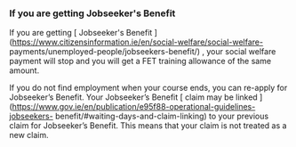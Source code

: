 ###  **If you are getting Jobseeker's Benefit**

If you are getting [ Jobseeker's Benefit
](https://www.citizensinformation.ie/en/social-welfare/social-welfare-
payments/unemployed-people/jobseekers-benefit/) , your social welfare payment
will stop and you will get a FET training allowance of the same amount.

If you do not find employment when your course ends, you can re-apply for
Jobseeker’s Benefit. Your Jobseeker’s Benefit [ claim may be linked
](https://www.gov.ie/en/publication/e95f88-operational-guidelines-jobseekers-
benefit/#waiting-days-and-claim-linking) to your previous claim for
Jobseeker’s Benefit. This means that your claim is not treated as a new claim.
